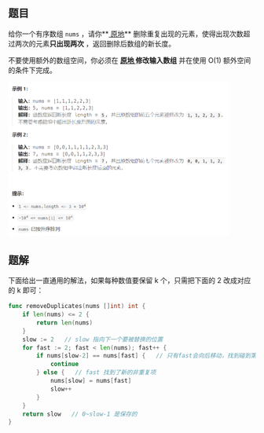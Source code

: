 ## 题目

给你一个有序数组 `nums` ，请你**[ 原地](http://baike.baidu.com/item/原地算法)** 删除重复出现的元素，使得出现次数超过两次的元素**只出现两次** ，返回删除后数组的新长度。

不要使用额外的数组空间，你必须在 **[原地 ](https://baike.baidu.com/item/原地算法)修改输入数组** 并在使用 O(1) 额外空间的条件下完成。

<img src="5-80.删除有序数组中的重复项II.assets/image-20240303212000571.png" alt="image-20240303212000571" style="zoom:50%;" />

## 题解

下面给出一直通用的解法，如果每种数值要保留 k 个，只需把下面的 2 改成对应的 k 即可：

```go
func removeDuplicates(nums []int) int {
    if len(nums) <= 2 {
        return len(nums)
    }
    slow := 2   // slow 指向下一个要被替换的位置
    for fast := 2; fast < len(nums); fast++ {
        if nums[slow-2] == nums[fast] {   // 只有fast会向后移动，找到碰到第一个非重复项
            continue
        } else {   // fast 找到了新的非重复项
            nums[slow] = nums[fast] 
            slow++
        }
    }
    return slow   // 0~slow-1 是保存的
}
```

